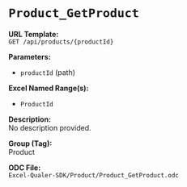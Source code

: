 # `Product_GetProduct`

**URL Template:**  
`GET /api/products/{productId}`

**Parameters:**  
- `productId` (path)

**Excel Named Range(s):**  
- `ProductId`

**Description:**  
No description provided.

**Group (Tag):**  
Product

**ODC File:**  
`Excel-Qualer-SDK/Product/Product_GetProduct.odc`
